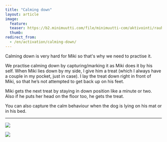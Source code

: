 ```yaml
---
title: "Calming down"
layout: article
image:
  feature:
  teaser: https://b2.minimuutti.com/file/minimuutti-com/aktivointi/rauhoittuminen/DSC14799-245px.jpg
  thumb:
redirect_from:
  - /en/activation/calming-down/
---
```


Calming down is very hard for Miki so that's why we need to practise it.

We practise calming down by capturing/marking it as Miki does it by his self. When Miki lies down by my side, I give him a treat (which I always have a couple in my pocket, just in case). I lay the treat down right in front of Miki, so that he’s not attempted to get back up on his feet.

Miki gets the next treat by staying in down position like a minute or two. Also if he puts her head on the floor too, he gets the treat.

You can also capture the calm behaviour when the dog is lying on his mat or in his bed.

---

![](https://b2.minimuutti.com/file/minimuutti-com/aktivointi/rauhoittuminen/DSC14806_2-800px.jpg)

![](https://b2.minimuutti.com/file/minimuutti-com/aktivointi/rauhoittuminen/DSC14799_2-800px.jpg)

